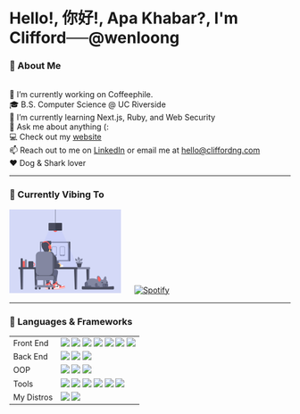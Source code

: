 # Hello!, 你好!, Apa Khabar?, I'm Clifford<s>&nbsp;&nbsp;&nbsp;&nbsp;&nbsp;&nbsp;</s>@wenloong
<h3> 🐶 About Me </h3>

<br>🔭 I’m currently working on Coffeephile.
<br>🎓 B.S. Computer Science @ UC Riverside
<br>🌱 I’m currently learning Next.js, Ruby, and Web Security
<br>💬 Ask me about anything (:
<br>💻 Check out my [website](https://www.cliffordng.com)
<br>📫 Reach out to me on [LinkedIn](https://www.linkedin.com/in/cliffordng) or email me at <a href = "mailto: hello@cliffordng.com">hello@cliffordng.com</a>
<br>❤️ Dog & Shark lover

<hr>

<h3> 🎵 Currently Vibing To </h3>

<img height="150px" src="https://github.com/wenloong/wenloong/blob/main/frenchie.gif"/> &nbsp;&nbsp;&nbsp;&nbsp;&nbsp;[![Spotify](https://spotify-now-playing.wenloong.vercel.app/api/spotify)](https://open.spotify.com/user/cliffordngwl)

<hr>

<h3> 🔧 Languages & Frameworks </h3>

<table>
  <tr>
    <td>Front End</td>
    <td>
      <img src="https://img.shields.io/badge/-JavaScript-F7DF1C?style=flat-square&logo=javascript&logoColor=black"/>
      <img src="https://img.shields.io/badge/-TypeScript-007ACC?style=flat-square&logo=typescript&logoColor=white"/>
      <img src="https://img.shields.io/badge/-React.js-61DAFB?style=flat-square&logo=react&logoColor=black"/>
      <img src="https://img.shields.io/badge/-Ruby-CC0000?style=flat-square&logo=ruby&logoColor=white"/>
      <img src="https://img.shields.io/badge/-HTML5-%23E44D27?style=flat-square&logo=html5&logoColor=ffffff"/>
      <img src="https://img.shields.io/badge/-CSS3-%231572B6?style=flat-square&logo=css3"/>
      <img src="https://img.shields.io/badge/-Sass-%23CC6699?style=flat-square&logo=sass&logoColor=ffffff"/>
    </td>
  </tr>
    <td>Back End</td>
    <td>
      <img src="https://img.shields.io/badge/-MongoDB-12924F?style=flat-square&logo=mongodb&logoColor=ffffff"/>
      <img src="https://img.shields.io/badge/-Postgres-0064a5?style=flat-square&logo=postgresql&logoColor=ffffff"/>
      <img src="https://img.shields.io/badge/-Hadoop-D1A162?style=flat-square&logo=apache&logoColor=ffffff"/>
    </td>
  </tr>
  <tr>
    <td>OOP</td>
    <td>
      <img src="http://img.shields.io/badge/-C++-A8B9CC?style=flat-square&logo=c%2B%2B&logoColor=black"/>
      <img src="https://img.shields.io/badge/-Java-5382A1?style=flat-square&logo=java"/>
      <img src="https://img.shields.io/badge/-Python-4B8BBE?style=flat-square&logo=python&logoColor=ffffff"/>
      </td>
  </tr>
  <tr>
    <td>Tools</td>
    <td>
      <img src="https://img.shields.io/badge/-Nodejs-026E00?style=flat-square&logo=Node.js&logoColor=ffffff"/>
      <img src="https://img.shields.io/badge/-Jupyter Notebook-DD4814?style=flat-square&logo=jupyter&logoColor=ffffff"/>
      <img src="https://img.shields.io/badge/-Vim-228B22?style=flat-square&logo=vim&logoColor=ffffff"/>
      <img src="https://img.shields.io/badge/-Git-%23F05032?style=flat-square&logo=git&logoColor=ffffff"/>
      <img src="https://img.shields.io/badge/-GitHub-181717?style=flat-square&logo=github"/>
      <img src="https://img.shields.io/badge/-Firebase-FFCA28?style=flat-square&logo=firebase&logoColor=black"/>
    </td>
  </tr>
  <tr>
    <td>My Distros</td>
    <td>
      <img src="https://img.shields.io/badge/-Arch Linux-1793D1?style=flat-square&logo=arch-linux&logoColor=white"/>
      <img src="https://img.shields.io/badge/-Ubuntu-DD4814?style=flat-square&logo=ubuntu&logoColor=white"/>
    </td>
  </tr>
<table>
